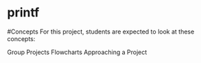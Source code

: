 # printf
#Concepts
For this project, students are expected to look at these concepts:

Group Projects
Flowcharts
Approaching a Project
